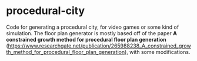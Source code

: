 # procedural-city

Code for generating a procedural city, for video games or some kind of simulation. The floor plan generator is mostly based off of the paper **A constrained growth method for procedural floor plan generation** (https://www.researchgate.net/publication/265988238_A_constrained_growth_method_for_procedural_floor_plan_generation), with some modifications.

